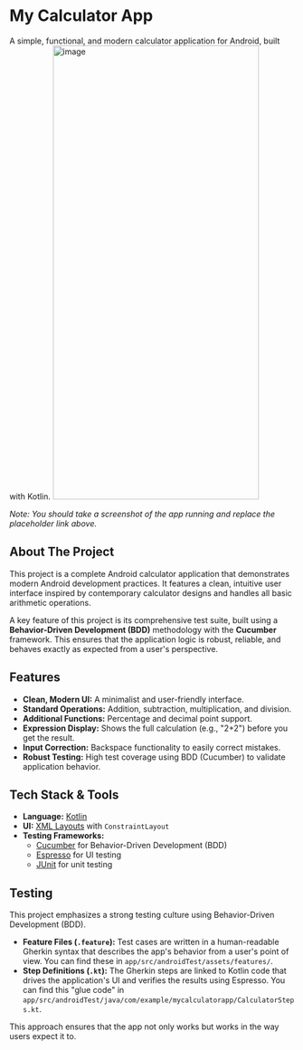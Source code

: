 # My Calculator App

A simple, functional, and modern calculator application for Android, built with Kotlin.
<img width="364" height="803" alt="image" src="https://github.com/user-attachments/assets/6736fc83-78af-4005-a3bb-c4b22a6cd73e" />


*Note: You should take a screenshot of the app running and replace the placeholder link above.*

## About The Project

This project is a complete Android calculator application that demonstrates modern Android development practices. It features a clean, intuitive user interface inspired by contemporary calculator designs and handles all basic arithmetic operations.

A key feature of this project is its comprehensive test suite, built using a **Behavior-Driven Development (BDD)** methodology with the **Cucumber** framework. This ensures that the application logic is robust, reliable, and behaves exactly as expected from a user's perspective.

## Features

*   **Clean, Modern UI:** A minimalist and user-friendly interface.
*   **Standard Operations:** Addition, subtraction, multiplication, and division.
*   **Additional Functions:** Percentage and decimal point support.
*   **Expression Display:** Shows the full calculation (e.g., "2+2") before you get the result.
*   **Input Correction:** Backspace functionality to easily correct mistakes.
*   **Robust Testing:** High test coverage using BDD (Cucumber) to validate application behavior.

## Tech Stack & Tools

*   **Language:** [Kotlin](https://kotlinlang.org/)
*   **UI:** [XML Layouts](https://developer.android.com/guide/topics/ui/declaring-layout) with `ConstraintLayout`
*   **Testing Frameworks:**
    *   [Cucumber](https://cucumber.io/) for Behavior-Driven Development (BDD)
    *   [Espresso](https://developer.android.com/training/testing/espresso) for UI testing
    *   [JUnit](https://junit.org/junit5/) for unit testing

## Testing

This project emphasizes a strong testing culture using Behavior-Driven Development (BDD).

*   **Feature Files (`.feature`):** Test cases are written in a human-readable Gherkin syntax that describes the app's behavior from a user's point of view. You can find these in `app/src/androidTest/assets/features/`.
*   **Step Definitions (`.kt`):** The Gherkin steps are linked to Kotlin code that drives the application's UI and verifies the results using Espresso. You can find this "glue code" in `app/src/androidTest/java/com/example/mycalculatorapp/CalculatorSteps.kt`.

This approach ensures that the app not only works but works in the way users expect it to.


    
